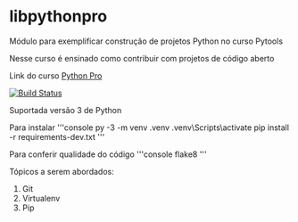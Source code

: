# libpythonpro
Módulo para exemplificar construção de projetos Python no curso Pytools

Nesse curso é ensinado como contribuir com projetos de código aberto

Link do curso [Python Pro](https://www.python.pro.br/)

[![Build Status](https://travis-ci.org/ludmilacp/libpythonpro.svg?branch=master)](https://travis-ci.org/ludmilacp/libpythonpro)

Suportada versão 3 de Python

Para instalar
'''console
py -3 -m venv .venv
.venv\Scripts\activate
pip install -r requirements-dev.txt
'''

Para conferir qualidade do código
'''console
flake8
'''

Tópicos a serem abordados:
 1. Git
 2. Virtualenv
 3. Pip